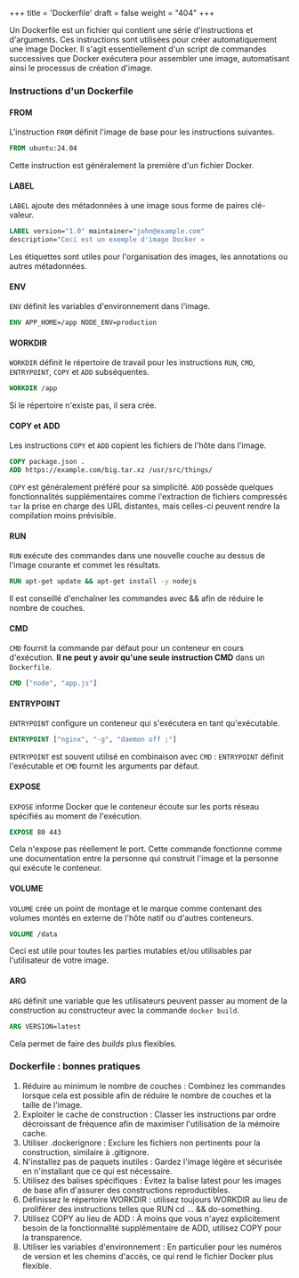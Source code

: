 +++
title = 'Dockerfile'
draft = false
weight = "404"
+++

Un Dockerfile est un fichier qui contient une série d'instructions et d'arguments. Ces instructions sont utilisées pour créer automatiquement une image Docker. Il s'agit essentiellement d'un script de commandes successives que Docker exécutera pour assembler une image, automatisant ainsi le processus de création d'image.

### Instructions d'un Dockerfile

#### FROM
L'instruction `FROM` définit l'image de base pour les instructions suivantes.
```dockerfile
FROM ubuntu:24.04
```
Cette instruction est généralement la première d'un fichier Docker.

#### LABEL
`LABEL` ajoute des métadonnées à une image sous forme de paires clé-valeur.
```dockerfile
LABEL version="1.0" maintainer="john@example.com"
description="Ceci est un exemple d'image Docker »
```
Les étiquettes sont utiles pour l'organisation des images, les annotations ou autres métadonnées.

#### ENV
`ENV` définit les variables d'environnement dans l'image.

```dockerfile
ENV APP_HOME=/app NODE_ENV=production
```

#### WORKDIR
`WORKDIR` définit le répertoire de travail pour les instructions `RUN`, `CMD`, `ENTRYPOINT`, `COPY` et `ADD` subséquentes.
```dockerfile
WORKDIR /app
```
Si le répertoire n'existe pas, il sera crée.

#### COPY et ADD
Les instructions `COPY` et `ADD` copient les fichiers de l'hôte dans l'image.
```dockerfile
COPY package.json .
ADD https://example.com/big.tar.xz /usr/src/things/
```
`COPY` est généralement préféré pour sa simplicité. `ADD` possède quelques fonctionnalités supplémentaires comme l'extraction de fichiers compressés `tar` la prise en charge des URL distantes, mais celles-ci peuvent rendre la compilation moins prévisible.

#### RUN
`RUN` exécute des commandes dans une nouvelle couche au dessus de l'image courante et commet les résultats.
```dockerfile
RUN apt-get update && apt-get install -y nodejs
```
Il est conseillé d'enchaîner les commandes avec && afin de réduire le nombre de couches.

#### CMD
`CMD` fournit la commande par défaut pour un conteneur en cours d'exécution. **Il ne peut y avoir qu'une seule instruction CMD** dans un `Dockerfile`.
```dockerfile
CMD ["node", "app.js"]
```
#### ENTRYPOINT
`ENTRYPOINT` configure un conteneur qui s'exécutera en tant qu'exécutable.
```dockerfile
ENTRYPOINT ["nginx", "-g", "daemon off ;"]
```
`ENTRYPOINT` est souvent utilisé en combinaison avec `CMD` : `ENTRYPOINT` définit l'exécutable et `CMD` fournit les arguments par défaut.

#### EXPOSE
`EXPOSE` informe Docker que le conteneur écoute sur les ports réseau spécifiés au moment de l'exécution.
```dockerfile
EXPOSE 80 443
```
Cela n'expose pas réellement le port. Cette commande fonctionne comme une documentation entre la personne qui construit l'image et la personne qui exécute le conteneur.

#### VOLUME
`VOLUME` crée un point de montage et le marque comme contenant des volumes montés en externe de l'hôte natif ou d'autres conteneurs.
```dockerfile
VOLUME /data
```
Ceci est utile pour toutes les parties mutables et/ou utilisables par l'utilisateur de votre image.
#### ARG
`ARG` définit une variable que les utilisateurs peuvent passer au moment de la construction au constructeur avec la commande `docker build`.

```dockerfile
ARG VERSION=latest
```
Cela permet de faire des *builds* plus flexibles.

### Dockerfile : bonnes pratiques

1. Réduire au minimum le nombre de couches : Combinez les commandes lorsque cela est possible afin de réduire le nombre de couches et la taille de l'image.
2. Exploiter le cache de construction : Classer les instructions par ordre décroissant de fréquence afin de maximiser l'utilisation de la mémoire cache.
3. Utiliser .dockerignore : Exclure les fichiers non pertinents pour la construction, similaire à .gitignore.
4. N'installez pas de paquets inutiles : Gardez l'image légère et sécurisée en n'installant que ce qui est nécessaire.
5. Utilisez des balises spécifiques : Évitez la balise latest pour les images de base afin d'assurer des constructions reproductibles.
6. Définissez le répertoire WORKDIR : utilisez toujours WORKDIR au lieu de proliférer des instructions telles que RUN cd ... && do-something.
7. Utilisez COPY au lieu de ADD : À moins que vous n'ayez explicitement besoin de la fonctionnalité supplémentaire de ADD, utilisez COPY pour la transparence.
8. Utiliser les variables d'environnement : En particulier pour les numéros de version et les chemins d'accès, ce qui rend le fichier Docker plus flexible.